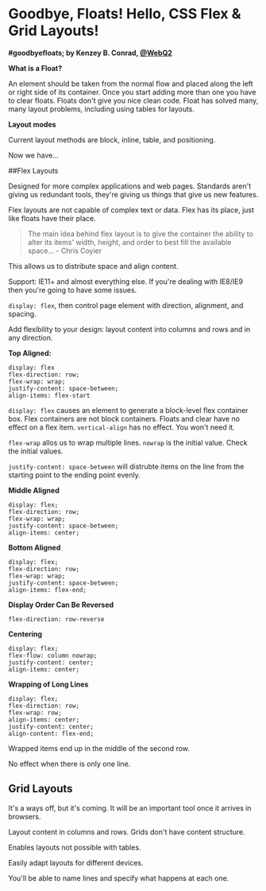 # Goodbye, Floats! Hello, CSS Flex & Grid Layouts!
**#goodbyefloats; by Kenzey B. Conrad, [@WebQ2](http://twitter.com/WebQ2)** 

**What is a Float?**

An element should be taken from the normal flow and placed along the left or right side of its container.  Once you start adding more than one you have to clear floats.  Floats don't give you nice clean code.  Float has solved many, many layout problems, including using tables for layouts.

**Layout modes**

Current layout methods are block, inline, table, and positioning.

Now we have...

##Flex Layouts

Designed for more complex applications and web pages.  Standards aren't giving us redundant tools, they're giving us things that give us new features.

Flex layouts are not capable of complex text or data.  Flex has its place, just like floats have their place.

> The main idea behind flex layout is to give the container the ability to alter its items' width, height, and order to best fill the available space... - Chris Coyier

This allows us to distribute space and align content.

Support: IE11+ and almost everything else.  If you're dealing with IE8/IE9 then you're going to have some issues.

`display: flex`, then control page element with direction, alignment, and spacing.

Add flexibility to your design: layout content into columns and rows and in any direction.

**Top Aligned:**

    display: flex
    flex-direction: row;
    flex-wrap: wrap;
    justify-content: space-between;
    align-items: flex-start
    
`display: flex` causes an element to generate a block-level flex container box.  Flex containers are not block containers.  Floats and clear have no effect on a flex item.  `vertical-align` has no effect.  You won't need it.

`flex-wrap` allos us to wrap multiple lines.  `nowrap` is the initial value.  Check the initial values.  

`justify-content: space-between` will distrubte items on the line from the starting point to the ending point evenly.

**Middle Aligned**

    display: flex;
    flex-direction: row;
    flex-wrap: wrap;
    justify-content: space-between;
    align-items: center;
    
**Bottom Aligned**

    display: flex;
    flex-direction: row;
    flex-wrap: wrap;
    justify-content: space-between;
    align-items: flex-end;
    
**Display Order Can Be Reversed**

    flex-direction: row-reverse
    
**Centering**

    display: flex;
    flex-flow: column nowrap;
    justify-content: center;
    align-items: center;
    
**Wrapping of Long Lines**

    display: flex;
    flex-direction: row;
    flex-wrap: row;
    align-items: center;
    justify-content: center;
    align-content: flex-end;

Wrapped items end up in the middle of the second row.

No effect when there is only one line.

## Grid Layouts

It's a ways off, but it's coming.  It will be an important tool once it arrives in browsers.  

Layout content in columns and rows.  Grids don't have content structure.

Enables layouts not possible with tables.

Easily adapt layouts for different devices.

You'll be able to name lines and specify what happens at each one.

